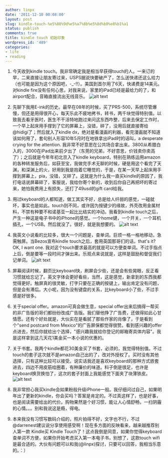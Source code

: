```yaml
---
author: linpx
date: '2011-12-10 00:08:00'
layout: post
slug: kindle-touch-%e5%88%9d%e5%a7%8b%e5%8d%b0%e8%b1%a1
status: publish
comments: true
title: kindle touch 初始印象
wordpress_id: '489'
categories:
- life
- reading
---
```


  1. 今天收到kindle touch。我非常确定我是相当早获得touch的人。一来订的早，二来直接让朋友寄过来，USPS据说快要破产了，怎么送快递还这么给力（也可能是因为这个原因吧，-_-!!）。美国到首尔用了6天，快递费是14美元。对kindle fire没有任何心思，对我来说，家里的iPad已经是最给力的了，和airport配合，音箱直接流出无线音乐。 ![alt text](https://lh4.googleusercontent.com/-s5qPeTZVJWQ/TuITT8DJs4I/AAAAAAAAEuw/kL4N-gRuB0c/s720/IMG_4805.jpg)

  2. 先聊下我用E-ink的历史。最早在08年的时候，买了PRS-500，系统尽管爆慢，但还是用得很开心，每天乐此不疲地拷书，转书，两千块觉得特别值。以致我去看牙医时，医生不干活特地跑过来问这东西咋整，后来去保定工作时，一个早上起床用手撑到了它的屏幕上，没错，碎了，没用后就直接寄给@hidigi了；然后就入了kindle dx，绝对是看漫画的利器，看完漫画就不知道该如何用了，套句别人形容10年5月时在地铁拿出iPad时的话叫，a desperate crying for the attention. 我非常不好意思在公共场合拿出来。3800从希腊白入的，3000在iPad出来前夕出了（东莞的兄弟，不好意思，价钱卖你卖高了）；之后就是今年年初北京入了kindle keyboard，特别在熟练运用amazon的各种转发服务后，如获至宝，我做完手术无聊的时候，硬是用这个看完了天渊，和深渊上的火，好用到我是抱着它睡觉的，于是，在某一天早上起床用手撑到屏幕上，pia，没错，又碎了。这就是为什么我一直买kindle的原因了，我打电话说屏幕碎了，客服说，我给你寄个新的，收到后你自己再把坏的寄过来，她怕我费用上有损失，还打了49usd的gift card给我。

  3. 用过keyboard的人都知道，做工其实不好，总是给人纤弱的感觉，一碰就坏，事实也是如此。touch则不同，或许因为按键少的缘故，外壳改用金属材料，不禁有种要不和诺基亚一起比比结实的冲动。我看到kindle touch之后，产生一种这是电子书中的iPhone的感觉。一个home键，一个开关，一个耳机插孔，一个USB。然后就没了。很好，就是我想要的。 ![alt text](https://lh6.googleusercontent.com/-e3zxprRLliU/TuITVarGp2I/AAAAAAAAEvA/vjssU8qgz34/s720/IMG_4814.jpg)

  4. 我英文小说看的比较多，很大一个问题是，查单词。巨烦一格一格地移动，急需触屏。当Bezos宣布kindle touch之后，套用英国那哥们的话，that's it? OK, I want one. 我对这个touch要求最高的就是可以方便查单词。不过手指点上后，倒是要等一段时间才弹出来。乐观点来说就是，这样是鼓励和督促我们记单词。 ![alt text](https://lh4.googleusercontent.com/-zSwISpE9Xf8/TuITWoCufAI/AAAAAAAAEvU/P8Z3jPVPEcE/s720/IMG_4821.jpg)

  5. 屏幕阅读时候，翻页比keyboard快，刷屏会少些，还是会有些晃眼，反正看习惯就给忘记了。英文字体会更好看些，当然，这是感觉，新拿到的东西我都觉得更好。触屏真的很灵敏，打字只要在正确的按键上，输出肯定没有问题，但是会有滞后。大小呢，因为没有键盘的关系，比keyboard小了些，不过手感是好很多。

  6. 关于special offer。amazon可真会做生意，special offer出来后搞得一帮买的非广告版的哥们都纷纷改成广告版。我们替他挣了广告费，还做得如此心甘情愿。还有个好处就是，大伙实在是看腻了那些作家的肖像了，于是看到个"send postcard from Mexico"的广告屏保都觉得很赞。看到感兴趣的offer点进去，然后你就给出个选择，"感兴趣我就给你登记的邮箱寄具体内容"。我是这样拿到这几天花1美金买一本小说的优惠的。

  7. 关于书套。我两个kindle都花30美金买了书套，必须的，我觉得特别值。不过touch的套子这次就不是amazon自己出的了，改对外授权了。买时没有其他选择，只有这种比较可以接受。说实话我还是喜欢keyboard的那种方式嵌套进去，四边不用皮筋给圈着，有种廉价的味道。料子倒是很足，也许是keyboard换货换怕了，这次的套子封面上我能感觉下面夹了块薄铁皮。 ![alt text](https://lh6.googleusercontent.com/-Iioe-1YNh_0/TuITVSJYReI/AAAAAAAAEvE/6VvPCxaSIa0/s720/IMG_4810.jpg)

  8. 我非常担心我买kindle会如果粉般升级iPhone一般。我仔细问过自己，如果明年出了更新的kindle，你会买吗？答案是肯定的。不过真这样了，也是好事，也是阅读需要给出的代价。购物果然是个好习惯，能让人心情舒畅，一扫阴霾的心情。。。别和我说这是瘾，得电。

  9. 本来我没有习惯写数码介绍的，照片拍得不好，文字也不行，不过@darrenest建议说分享使用感受啊！现在多方面的反映看来，越来越推荐别人第一款 Kindle买 Kindle Touch了！这点我倒是同意，如果你觉得keyboard查单词不方便，如果你开始考虑买入第一本电子书，别想了，这款touch wifi是最合适的。大伙有问题可以和我(@linpx)探讨，只要可以回答，我相当乐意的。：）

